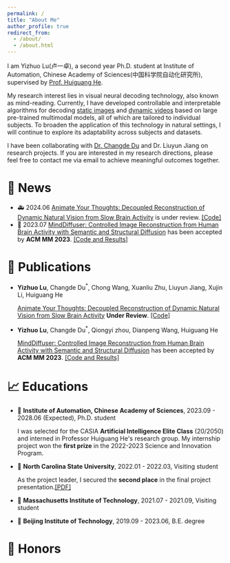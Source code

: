 ```yaml
---
permalink: /
title: "About Me"
author_profile: true
redirect_from: 
  - /about/
  - /about.html
---
```

I am Yizhuo Lu(卢一卓), a second year Ph.D. student at Institute of Automation, Chinese Academy of Sciences(中国科学院自动化研究所), supervised by [Prof. Huiguang He](https://people.ucas.ac.cn/~hehuiguang). 

My research interest lies in visual neural decoding technology, also known as mind-reading. Currently, I have developed controllable and interpretable algorithms for decoding [static images](https://dl.acm.org/doi/10.1145/3581783.3613832) and [dynamic videos](https://arxiv.org/abs/2405.03280) based on large pre-trained multimodal models, all of which are tailored to individual subjects. To broaden the application of this technology in natural settings, I will continue to explore its adaptability across subjects and datasets.

I have been collaborating with [Dr. Changde Du](https://changdedu.github.io/) and Dr. Liuyun Jiang on research projects. If you are interested in my research directions, please feel free to contact me via email to achieve meaningful outcomes together.


🚀 News
======
* 🚑 2024.06 [Animate Your Thoughts: Decoupled Reconstruction of Dynamic Natural Vision from Slow Brain Activity](https://arxiv.org/pdf/2405.03280) is under review. [[Code]](https://github.com/Mind-Animator/Mind-Animator)
* 🎉 2023.07 [MindDiffuser: Controlled Image Reconstruction from Human Brain Activity with Semantic and Structural Diffusion](https://dl.acm.org/doi/10.1145/3581783.3613832) has been accepted by **ACM MM 2023**. [[Code and Results]](https://github.com/ReedOnePeck/MindDiffuser)



📝 Publications
======
* **Yizhuo Lu**, Changde Du<sup>*</sup>, Chong Wang, Xuanliu Zhu, Liuyun Jiang, Xujin Li, Huiguang He

    [Animate Your Thoughts: Decoupled Reconstruction of Dynamic Natural Vision from Slow Brain Activity](https://arxiv.org/pdf/2405.03280) **Under Review**. [[Code]](https://github.com/Mind-Animator/Mind-Animator)

* **Yizhuo Lu**, Changde Du<sup>*</sup>, Qiongyi zhou, Dianpeng Wang, Huiguang He

    [MindDiffuser: Controlled Image Reconstruction from Human Brain Activity with Semantic and Structural Diffusion](https://dl.acm.org/doi/10.1145/3581783.3613832) has been accepted by **ACM MM 2023**. [[Code and Results]](https://github.com/ReedOnePeck/MindDiffuser)

📈 Educations
======
* 🐳 **Institute of Automation, Chinese Academy of Sciences**, 2023.09 - 2028.06 (Expected), Ph.D. student

    I was selected for the CASIA **Artificial Intelligence Elite Class** (20/2050) and interned in Professor Huiguang He's research group. My internship project won the **first prize** in the 2022-2023 Science and Innovation Program.

* 🐳 **North Carolina State University**, 2022.01 - 2022.03, Visiting student

    As the project leader, I secured the **second place** in the final project presentation.[[PDF]](https://github.com/ReedOnePeck/Luyizhuo.github.io/blob/master/images/second-place.pdf)

* 🐳 **Massachusetts Institute of Technology**, 2021.07 - 2021.09, Visiting student

* 🐳 **Beijing Institute of Technology**, 2019.09 - 2023.06, B.E. degree

📸 Honors
======



